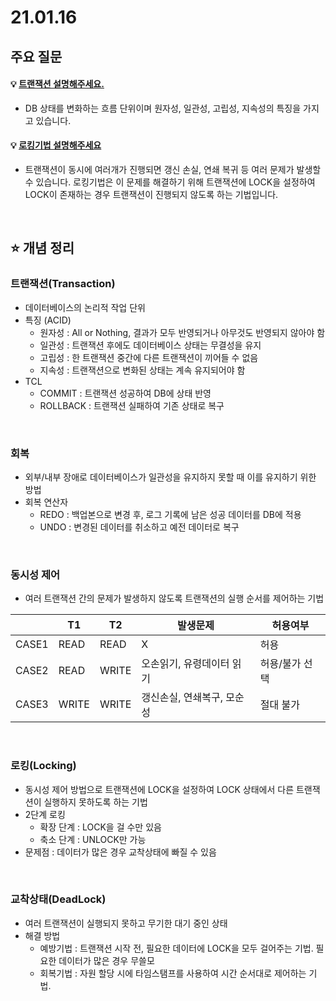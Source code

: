 # 21.01.16

## 주요 질문

#### 💡 [트랜잭션 설명해주세요.](#트랜잭션transaction)
   * DB 상태를 변화하는 흐름 단위이며 원자성, 일관성, 고립성, 지속성의 특징을 가지고 있습니다.
   
#### 💡 [로킹기법 설명해주세요](#로킹locking)
   * 트랜잭션이 동시에 여러개가 진행되면 갱신 손실, 연쇄 복귀 등 여러 문제가 발생할 수 있습니다. 로킹기법은 이 문제를 해결하기 위해 트랜잭션에 LOCK을 설정하여 LOCK이 존재하는 경우 트랜잭션이 진행되지 않도록 하는 기법입니다.



<br/>

## ⭐ 개념 정리

### 트랜잭션(Transaction)
   * 데이터베이스의 논리적 작업 단위
   * 특징 (ACID)
      * 원자성 : All or Nothing, 결과가 모두 반영되거나 아무것도 반영되지 않아야 함
      * 일관성 : 트랜잭션 후에도 데이터베이스 상태는 무결성을 유지
      * 고립성 : 한 트랜잭션 중간에 다른 트랜잭션이 끼어들 수 없음
      * 지속성 : 트랜잭션으로 변화된 상태는 계속 유지되어야 함
   * TCL
      * COMMIT : 트랜잭션 성공하여 DB에 상태 반영
      * ROLLBACK  : 트랜잭션 실패하여 기존 상태로 복구
   

<br/>

### 회복
   * 외부/내부 장애로 데이터베이스가 일관성을 유지하지 못할 때 이를 유지하기 위한 방법
   * 회복 연산자
      * REDO : 백업본으로 변경 후, 로그 기록에 남은 성공 데이터를 DB에 적용
      * UNDO : 변경된 데이터를 취소하고 예전 데이터로 복구
   

<br/>

### 동시성 제어
   * 여러 트랜잭션 간의 문제가 발생하지 않도록 트랜잭션의 실행 순서를 제어하는 기법
   
   | |T1|T2|발생문제| 허용여부|
   |---|---|---|---|---|
   |CASE1|READ|READ|X|허용|
   |CASE2|READ|WRITE|오손읽기, 유령데이터 읽기|허용/불가 선택|
   |CASE3|WRITE|WRITE| 갱신손실, 연쇄복구, 모순성| 절대 불가|

<br/>

### 로킹(Locking)
   * 동시성 제어 방법으로 트랜잭션에 LOCK을 설정하여 LOCK 상태에서 다른 트랜잭션이 실행하지 못하도록 하는 기법
   * 2단계 로킹
      * 확장 단계 : LOCK을 걸 수만 있음
      * 축소 단계 : UNLOCK만 가능
   * 문제점 : 데이터가 많은 경우 교착상태에 빠질 수 있음 
<br/>

### 교착상태(DeadLock)
   * 여러 트랜잭션이 실행되지 못하고 무기한 대기 중인 상태
   * 해결 방법
      * 예방기법 : 트랜잭션 시작 전, 필요한 데이터에 LOCK을 모두 걸어주는 기법. 필요한 데이터가 많은 경우 무쓸모
      * 회복기법 : 자원 할당 시에 타임스탬프를 사용하여 시간 순서대로 제어하는 기법.
